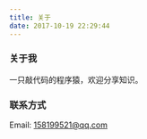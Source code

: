 ```yaml
---
title: 关于
date: 2017-10-19 22:29:44
---
```



### 关于我

一只敲代码的程序猿，欢迎分享知识。

### 联系方式
Email: 158199521@qq.com
